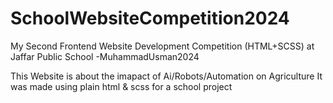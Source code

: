 # SchoolWebsiteCompetition2024
My Second Frontend Website Development Competition (HTML+SCSS) at Jaffar Public School -MuhammadUsman2024

This Website is about the imapact of Ai/Robots/Automation on Agriculture
It was made using plain html & scss for a school project
